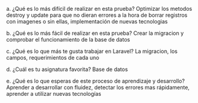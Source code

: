 a. ¿Qué es lo más difícil de realizar en esta prueba? Optimizar los metodos destroy y update para que no dieran errores a la hora de borrar registros con imagenes o sin ellas, implementación de nuevas tecnologias

b. ¿Qué es lo más fácil de realizar en esta prueba? Crear la migracion y comprobar el funcionamiento de la base de datos

c. ¿Qué es lo que más te gusta trabajar en Laravel? La migracion, los campos, requerimientos de cada uno

d. ¿Cuál es tu asignatura favorita? Base de datos

e. ¿Qué es lo que esperas de este proceso de aprendizaje y desarrollo? Aprender a desarrollar con fluidez, detectar los errores mas rápidamente, aprender a utilizar nuevas tecnologías